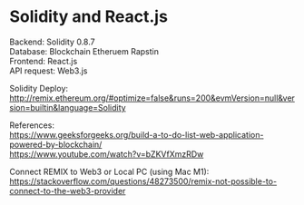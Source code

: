 # Solidity and React.js 
Backend: Solidity 0.8.7   
Database: Blockchain Etheruem Rapstin   
Frontend: React.js   
API request: Web3.js   

Solidity Deploy:  
http://remix.ethereum.org/#optimize=false&runs=200&evmVersion=null&version=builtin&language=Solidity   

References:  
https://www.geeksforgeeks.org/build-a-to-do-list-web-application-powered-by-blockchain/  
https://www.youtube.com/watch?v=bZKVfXmzRDw  


Connect REMIX to Web3 or Local PC (using Mac M1):
https://stackoverflow.com/questions/48273500/remix-not-possible-to-connect-to-the-web3-provider  
